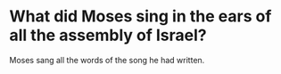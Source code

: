 # What did Moses sing in the ears of all the assembly of Israel?

Moses sang all the words of the song he had written.
